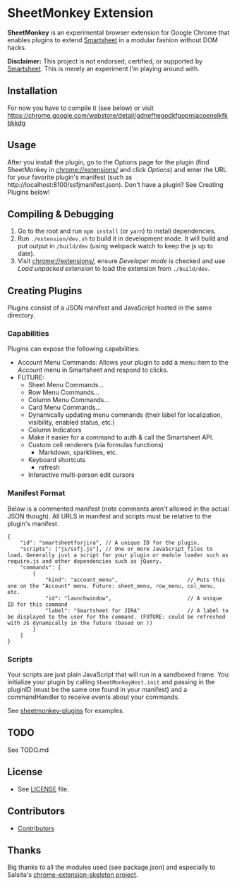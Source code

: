 SheetMonkey Extension
======
**SheetMonkey** is an experimental browser extension for Google Chrome that enables plugins to extend [Smartsheet](https://www.smartsheet.com/) in a modular fashion without DOM hacks.

**Disclaimer:** This project is not endorsed, certified, or supported by [Smartsheet](https://www.smartsheet.com/). This is merely an experiment I'm playing around with.


## Installation ##
For now you have to compile it (see below) or visit https://chrome.google.com/webstore/detail/gdnefhegodkfgopmjacoenelkfkbkkdg

## Usage ##
After you install the plugin, go to the Options page for the plugin (find SheetMonkey in [chrome://extensions/](chrome://extensions/) and click *Options*) and enter the URL for your favorite plugin's manifest (such as http://localhost:8100/ssfjmanifest.json).
Don't have a plugin? See Creating Plugins below!


## Compiling & Debugging ##
1. Go to the root and run `npm install` (or `yarn`) to install dependencies.
2. Run `./extension/dev.sh` to build it in development mode. It will build and put output in `/build/dev` (using webpack watch to keep the js up to date).
3. Visit [chrome://extensions/](chrome://extensions/), ensure *Developer mode* is checked and use *Load unpacked extension* to load the extension from `./build/dev`.


## Creating Plugins ##
Plugins consist of a JSON manifest and JavaScript hosted in the same directory.

### Capabilities ###
Plugins can expose the following capabilities: 

* Account Menu Commands: Allows your plugin to add a menu item to the *Account* menu in Smartsheet and respond to clicks.
* FUTURE:
    * Sheet Menu Commands...
    * Row Menu Commands...
    * Column Menu Commands...
    * Card Menu Commands...
    * Dynamically updating menu commands (their label for localization, visibility, enabled status, etc.)
    * Column Indicators
    * Make it easier for a command to auth & call the Smartsheet API.
    * Custom cell renderers (via formulas functions)
        * Markdown, sparklines, etc.
    * Keyboard shortcuts
        * refresh
    * Interactive multi-person edit cursors

### Manifest Format ###
Below is a commented manifest (note comments aren't allowed in the actual JSON though).
All URLS in manifest and scripts must be relative to the plugin's manifest.

    {
        "id": "smartsheetforjira", // A unique ID for the plugin.
        "scripts": ["js/ssfj.js"], // One or more JavaScript files to load. Generally just a script for your plugin or module loader such as require.js and other dependencies such as jQuery.
        "commands": [
            {
                "kind": "account_menu",                      // Puts this one on the "Account" menu. Future: sheet_menu, row_menu, col_menu, etc.
                "id": "launchwindow",                        // A unique ID for this command
                "label": "Smartsheet for JIRA"               // A label to be displayed to the user for the command. (FUTURE: could be refreshed with JS dynamically in the future (based on ))
            }
        ]
    }

### Scripts ###
Your scripts are just plain JavaScript that will run in a sandboxed frame. 
You initialize your plugin by calling `SheetMonkeyHost.init` and passing in the pluginID (must be the same one found in your manifest) and a commandHandler to receive events about your commands.

See [sheetmonkey-plugins](https://github.com/activescott/sheetmonkey-plugins) for examples.

## TODO ##
See TODO.md

## License 
* See [LICENSE](https://github.com/activescott/sheetmonkey/blob/master/LICENSE.md) file.

## Contributors ##
* [Contributors](https://github.com/activescott/sheetmonkey/graphs/contributors)

## Thanks ##
Big thanks to all the modules used (see package.json) and especially to Salsita's [chrome-extension-skeleton project](https://github.com/salsita/chrome-extension-skeleton).